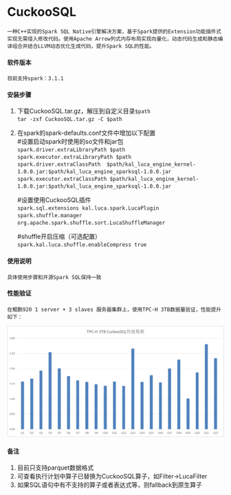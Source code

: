 # CuckooSQL

    一种C++实现的Spark SQL Native引擎解决方案，基于Spark提供的Extension功能插件式实现无需侵入修改代码。使用Apache Arrow列式内存布局实现向量化，动态代码生成和静态编译组合并结合LLVM动态优化生成代码，提升Spark SQL的性能。

#### 软件版本
    目前支持spark：3.1.1  

#### 安装步骤

1.  下载CuckooSQL.tar.gz，解压到自定义目录`$path`  
    `tar -zxf CuckooSQL.tar.gz -C $path`
    
2.  在spark的spark-defaults.conf文件中增加以下配置  
    #设置启动spark时使用的so文件和jar包  
    `spark.driver.extraLibraryPath $path`  
    `spark.executor.extraLibraryPath $path`  
    `spark.driver.extraClassPath  $path/kal_luca_engine_kernel-1.0.0.jar:$path/kal_luca_engine_sparksql-1.0.0.jar`  
    `spark.executor.extraClassPath $path/kal_luca_engine_kernel-1.0.0.jar:$path/kal_luca_engine_sparksql-1.0.0.jar`  

    #设置使用CuckooSQL插件  
    `spark.sql.extensions kal.luca.spark.LucaPlugin`  
    `spark.shuffle.manager org.apache.spark.shuffle.sort.LucaShuffleManager`  
    
    #shuffle开启压缩（可选配置）  
    `spark.kal.luca.shuffle.enableCompress true` 

#### 使用说明
    具体使用步骤和开源Spark SQL保持一致  

#### 性能验证
    在鲲鹏920 1 server + 3 slaves 服务器集群上，使用TPC-H 3TB数据量验证，性能提升如下：
![输入图片说明](image.png)

#### 备注
1.  目前只支持parquet数据格式  
2.  可查看执行计划中算子已替换为CuckooSQL算子，如Filter->LucaFilter  
3.  如果SQL语句中有不支持的算子或者表达式等，则fallback到原生算子 